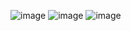 ![image](https://user-images.githubusercontent.com/71166016/178049477-edd2cf70-83b2-4c27-aed2-e7caf234e26e.png)
![image](https://user-images.githubusercontent.com/71166016/178049884-43ee02f3-f44f-4b5c-88b0-ece9be2cde5e.png)
![image](https://user-images.githubusercontent.com/71166016/178049282-06c2eca9-f3ce-46ba-8ff0-c6db5a27bc36.png)

